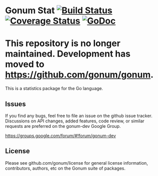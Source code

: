 # Gonum Stat  [![Build Status](https://travis-ci.org/gonum/stat.svg?branch=master)](https://travis-ci.org/gonum/stat)  [![Coverage Status](https://coveralls.io/repos/gonum/stat/badge.svg?branch=master&service=github)](https://coveralls.io/github/gonum/stat?branch=master) [![GoDoc](https://godoc.org/github.com/gonum/stat?status.svg)](https://godoc.org/github.com/gonum/stat)

# This repository is no longer maintained. Development has moved to https://github.com/gonum/gonum.

This is a statistics package for the Go language.

## Issues

If you find any bugs, feel free to file an issue on the github issue tracker. Discussions on API changes, added features, code review, or similar requests are preferred on the gonum-dev Google Group.

https://groups.google.com/forum/#!forum/gonum-dev

## License

Please see github.com/gonum/license for general license information, contributors, authors, etc on the Gonum suite of packages.

